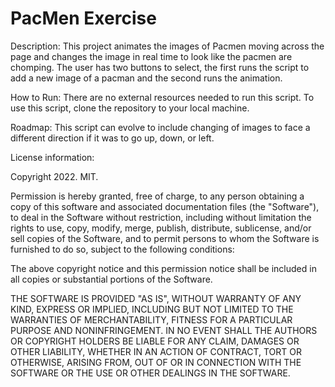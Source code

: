# PacMen Exercise

Description: This project animates the images of Pacmen moving across the page and changes the image in real time to look like the pacmen are chomping. The user has two buttons to select, the first runs the script to add a new image of a pacman and the second runs the animation. 

How to Run: There are no external resources needed to run this script. To use this script, clone the repository to your local machine. 

Roadmap: This script can evolve to include changing of images to face a different direction if it was to go up, down, or left. 

License information: 

Copyright 2022. MIT.

Permission is hereby granted, free of charge, to any person obtaining a copy of this software and associated documentation files (the "Software"), to deal in the Software without restriction, including without limitation the rights to use, copy, modify, merge, publish, distribute, sublicense, and/or sell copies of the Software, and to permit persons to whom the Software is furnished to do so, subject to the following conditions:

The above copyright notice and this permission notice shall be included in all copies or substantial portions of the Software.

THE SOFTWARE IS PROVIDED "AS IS", WITHOUT WARRANTY OF ANY KIND, EXPRESS OR IMPLIED, INCLUDING BUT NOT LIMITED TO THE WARRANTIES OF MERCHANTABILITY, FITNESS FOR A PARTICULAR PURPOSE AND NONINFRINGEMENT. IN NO EVENT SHALL THE AUTHORS OR COPYRIGHT HOLDERS BE LIABLE FOR ANY CLAIM, DAMAGES OR OTHER LIABILITY, WHETHER IN AN ACTION OF CONTRACT, TORT OR OTHERWISE, ARISING FROM, OUT OF OR IN CONNECTION WITH THE SOFTWARE OR THE USE OR OTHER DEALINGS IN THE SOFTWARE.